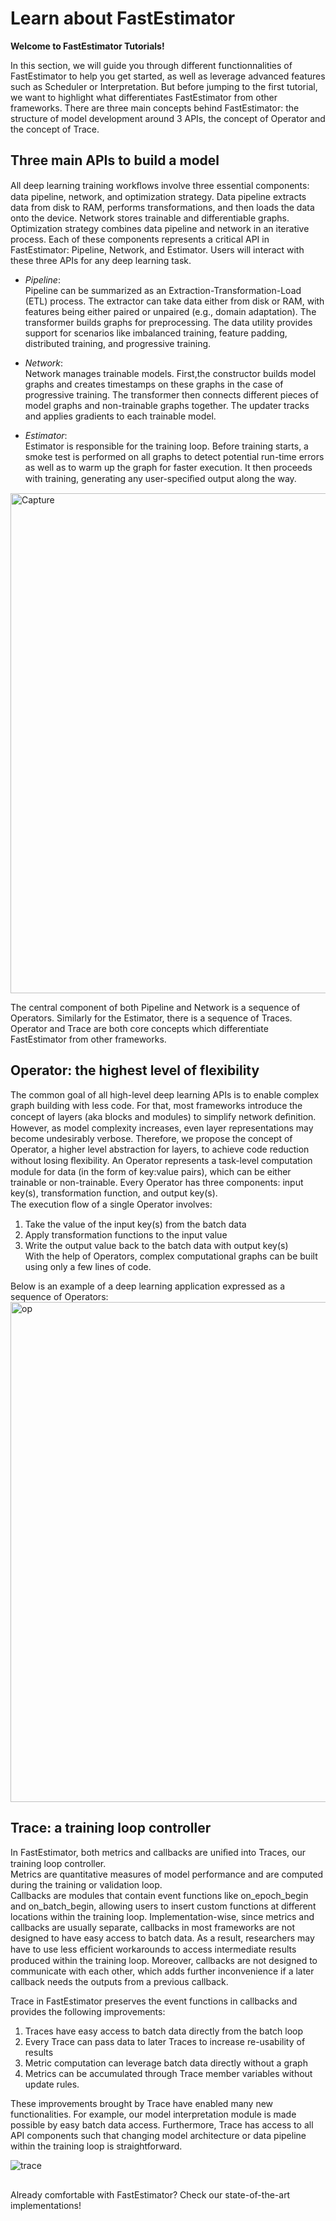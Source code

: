 # Learn about FastEstimator

**Welcome to FastEstimator Tutorials!**

In this section, we will guide you through different functionnalities of FastEstimator to help you get started, as well as leverage advanced features such as Scheduler or Interpretation. 
But before jumping to the first tutorial, we want to highlight what differentiates FastEstimator from other frameworks.
There are three main concepts behind FastEstimator: the structure of model development around 3 APIs, the concept of Operator and the concept of Trace.

## Three  main APIs to build a model
All deep learning training workﬂows involve three essential components: data pipeline, network, and optimization strategy. Data pipeline extracts data from disk to RAM, performs transformations, and then loads the data onto the device. Network stores trainable and differentiable graphs. Optimization strategy combines data pipeline and network in an iterative process. Each of these components represents a critical API in FastEstimator: Pipeline, Network, and Estimator. Users will interact with these three APIs for any deep learning task. 

* *Pipeline*:   
Pipeline can be summarized as an Extraction-Transformation-Load (ETL) process. The extractor can take data either from disk or RAM, with features being either paired or unpaired (e.g., domain adaptation). The transformer builds graphs for preprocessing. The data utility provides support for scenarios like imbalanced training, feature padding, distributed training, and progressive training.

* *Network*:  
Network manages trainable models. First,the constructor builds model graphs and creates timestamps on these graphs in the case of progressive training. The transformer then connects different pieces of model graphs and non-trainable graphs together. The updater tracks and applies gradients to each trainable model.

* *Estimator*:  
Estimator is responsible for the training loop. Before training starts, a smoke test is performed on all graphs to detect potential run-time errors as well as to warm up the graph for faster execution. It then proceeds with training, generating any user-speciﬁed output along the way. 

<img width="800" alt="Capture" src="https://user-images.githubusercontent.com/46055963/69750487-bf479380-1101-11ea-9b33-fd7937c1ba75.PNG">

The central component of both Pipeline and Network is a sequence of Operators. Similarly for the Estimator, there is a sequence of Traces. Operator and Trace are both core concepts which differentiate FastEstimator from other frameworks.

## Operator: the highest level of flexibility

The common goal of all high-level deep learning APIs is to enable complex graph building with less code. For that, most frameworks introduce the concept of layers (aka blocks and modules) to simplify network deﬁnition. However, as model complexity increases, even layer representations may become undesirably verbose.
Therefore, we propose the concept of Operator, a higher level abstraction for layers, to achieve code reduction without losing ﬂexibility. An Operator represents a task-level computation module for data (in the form of key:value pairs), which can be either trainable or non-trainable. Every Operator has three components: input key(s), transformation function, and output key(s).    
The execution ﬂow of a single Operator involves: 
1) Take the value of the input key(s) from the batch data   
2) Apply transformation functions to the input value   
3) Write the output value back to the batch data with output key(s)    
With the help of Operators, complex computational graphs can be built using only a few lines of code.

Below is an example of a deep learning application expressed as a sequence of Operators:
<img width="800" alt="op" src="https://user-images.githubusercontent.com/46055963/69750600-f6b64000-1101-11ea-925c-7b1fd63fa619.PNG">

## Trace: a training loop controller
 In FastEstimator, both metrics and callbacks are uniﬁed into Traces, our training loop controller.    
 Metrics are quantitative measures of model performance and are computed during the training or validation loop.    
 Callbacks are modules that contain event functions like on_epoch_begin and on_batch_begin, allowing users to insert custom functions at different locations within the training loop. Implementation-wise, since metrics and callbacks are usually separate, callbacks in most frameworks are not designed to have easy access to batch data. As a result, researchers may have to use less efﬁcient workarounds to access intermediate results produced within the training loop. Moreover, callbacks are not designed to communicate with each other, which adds further inconvenience if a later callback needs the outputs from a previous callback.
    
Trace in FastEstimator preserves the event functions in callbacks and provides the following improvements: 
1) Traces have easy access to batch data directly from the batch loop
2) Every Trace can pass data to later Traces to increase re-usability of results
3) Metric computation can leverage batch data directly without a graph
4) Metrics can be accumulated through Trace member variables without update rules.    

These improvements brought by Trace have enabled many new functionalities. For example, our model interpretation module is made possible by easy batch data access. Furthermore, Trace has access to all API components such that changing model architecture or data pipeline within the training loop is straightforward. 
 
![trace](https://user-images.githubusercontent.com/46055963/69750660-249b8480-1102-11ea-84b5-8f1523136cc3.png)
 
 ##
 Already comfortable with FastEstimator? Check our state-of-the-art implementations!
